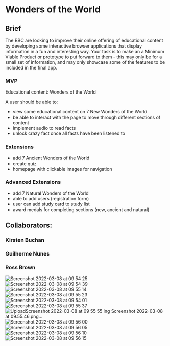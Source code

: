# Wonders of the World

## Brief
The BBC are looking to improve their online offering of educational content by developing some interactive browser applications that display information in a fun and interesting way. Your task is to make an a Minimum Viable Product or prototype to put forward to them - this may only be for a small set of information, and may only showcase some of the features to be included in the final app.

### MVP
Educational content: Wonders of the World

A user should be able to:
- view some educational content on 7 New Wonders of the World
- be able to interact with the page to move through different sections of content
- implement audio to read facts
- unlock crazy fact once all facts have been listened to

### Extensions
- add 7 Ancient Wonders of the World
- create quiz
- homepage with clickable images for navigation

### Advanced Extensions
- add 7 Natural Wonders of the World
- able to add users (registration form)
- user can add study card to study list
- award medals for completing sections (new, ancient and natural)


## Collaborators:
### Kirsten Buchan
### Guilherme Nunes
### Ross Brown

![Screenshot 2022-03-08 at 09 54 25](https://user-images.githubusercontent.com/93665740/157212998-25bba86e-4c79-4679-b790-1cce77e529a0.png)
![Screenshot 2022-03-08 at 09 54 39](https://user-images.githubusercontent.com/93665740/157213020-e768ea43-1dc6-49c3-a1d9-0eb63deab022.png)
![Screenshot 2022-03-08 at 09 55 14](https://user-images.githubusercontent.com/93665740/157213063-ba96e1d3-ed08-460c-8a25-f39278682e5d.png)
![Screenshot 2022-03-08 at 09 55 23](https://user-images.githubusercontent.com/93665740/157213088-cd745842-4f55-4257-ac09-bf5c23798a1e.png)
![Screenshot 2022-03-08 at 09 54 01](https://user-images.githubusercontent.com/93665740/157213106-9448073b-6550-4b61-87c2-27b549654335.png)
![Screenshot 2022-03-08 at 09 55 37](https://user-images.githubusercontent.com/93665740/157213136-e5a03a46-9a65-43e2-bbda-20efacdecbe2.png)
![Upload![Screenshot 2022-03-08 at 09 55 55](https://user-images.githubusercontent.com/93665740/157213151-edb273e0-786a-4987-9630-3f12bbb75b80.png)
ing Screenshot 2022-03-08 at 09.55.46.png…]()
![Screenshot 2022-03-08 at 09 56 00](https://user-images.githubusercontent.com/93665740/157213162-1e48d7a4-3002-4a02-ae68-b0967e30f98f.png)
![Screenshot 2022-03-08 at 09 56 05](https://user-images.githubusercontent.com/93665740/157213170-fac74a5a-a8ce-4193-8fbf-800e5eac01e7.png)
![Screenshot 2022-03-08 at 09 56 10](https://user-images.githubusercontent.com/93665740/157213180-8ae00182-8485-45b5-8d4b-c1a9ab8dd64b.png)
![Screenshot 2022-03-08 at 09 56 15](https://user-images.githubusercontent.com/93665740/157213190-e2dc09da-7ef0-4238-8e26-775e9b342ae4.png)



